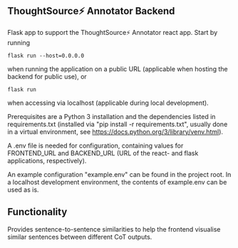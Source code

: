 ## ThoughtSource⚡ Annotator Backend

Flask app to support the ThoughtSource⚡ Annotator react app. Start by running 
```
flask run --host=0.0.0.0
```
when running the application on a public URL (applicable when hosting the backend for public use), or
```
flask run
```
when accessing via localhost (applicable during local development).

Prerequisites are a Python 3 installation and the dependencies listed in requirements.txt (installed via "pip install -r requirements.txt", usually done in a virtual environment, see https://docs.python.org/3/library/venv.html).

A .env file is needed for configuration, containing values for FRONTEND_URL and BACKEND_URL (URL of the react- and flask applications, respectively).

An example configuration "example.env" can be found in the project root. In a localhost development environment, the contents of example.env can be used as is.


## Functionality

Provides sentence-to-sentence similarities to help the frontend visualise similar sentences between different CoT outputs.
